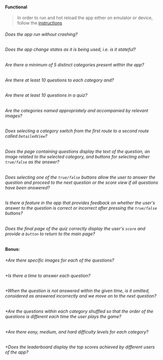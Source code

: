 #### Functional

> In order to run and hot reload the app either on emulator or device, follow the [instructions](https://docs.flutter.dev/get-started/test-drive?tab=androidstudio#run-the-app)

###### Does the app run without crashing?

###### Does the app change states as it is being used, i.e. is it stateful?

###### Are there a minimum of 5 distinct categories present within the app?

###### Are there at least 10 questions to each category and?

###### Are there at least 10 questions in a quiz?

###### Are the categories named appropriately and accompanied by relevant images?

###### Does selecting a category switch from the first route to a second route called `DetailedView`?

###### Does the page containing questions display the text of the question, an image related to the selected category, and buttons for selecting either `true/false` as the answer?

###### Does selecting one of the `true/false` buttons allow the user to answer the question and proceed to the next question or the score view if all questions have been answered?

###### Is there a feature in the app that provides feedback on whether the user's answer to the question is correct or incorrect after pressing the `true/false` buttons?

###### Does the final page of the quiz correctly display the user's `score` and provide a `button` to return to the main page?

#### Bonus:

###### +Are there specific images for each of the questions?

###### +Is there a time to answer each question?

###### +When the question is not answered within the given time, is it omitted, considered as answered incorrectly and we move on to the next question?

###### +Are the questions within each category shuffled so that the order of the questions is different each time the user plays the game?

###### +Are there easy, medium, and hard difficulty levels for each category?

###### +Does the leaderboard display the top scores achieved by different users of the app?
